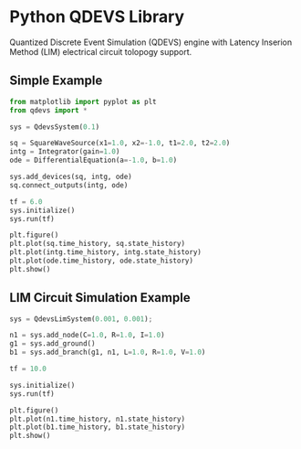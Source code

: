 # Python QDEVS Library
Quantized Discrete Event Simulation (QDEVS) engine with Latency Inserion Method (LIM) electrical circuit tolopogy support.

## Simple Example

```python
from matplotlib import pyplot as plt
from qdevs import *

sys = QdevsSystem(0.1)

sq = SquareWaveSource(x1=1.0, x2=-1.0, t1=2.0, t2=2.0)
intg = Integrator(gain=1.0)
ode = DifferentialEquation(a=-1.0, b=1.0)

sys.add_devices(sq, intg, ode)
sq.connect_outputs(intg, ode)

tf = 6.0
sys.initialize()
sys.run(tf)

plt.figure()
plt.plot(sq.time_history, sq.state_history)
plt.plot(intg.time_history, intg.state_history)
plt.plot(ode.time_history, ode.state_history)
plt.show()

```

## LIM Circuit Simulation Example 

```python
sys = QdevsLimSystem(0.001, 0.001);

n1 = sys.add_node(C=1.0, R=1.0, I=1.0)
g1 = sys.add_ground()
b1 = sys.add_branch(g1, n1, L=1.0, R=1.0, V=1.0)

tf = 10.0

sys.initialize()
sys.run(tf)

plt.figure()
plt.plot(n1.time_history, n1.state_history)
plt.plot(b1.time_history, b1.state_history)
plt.show()

```
